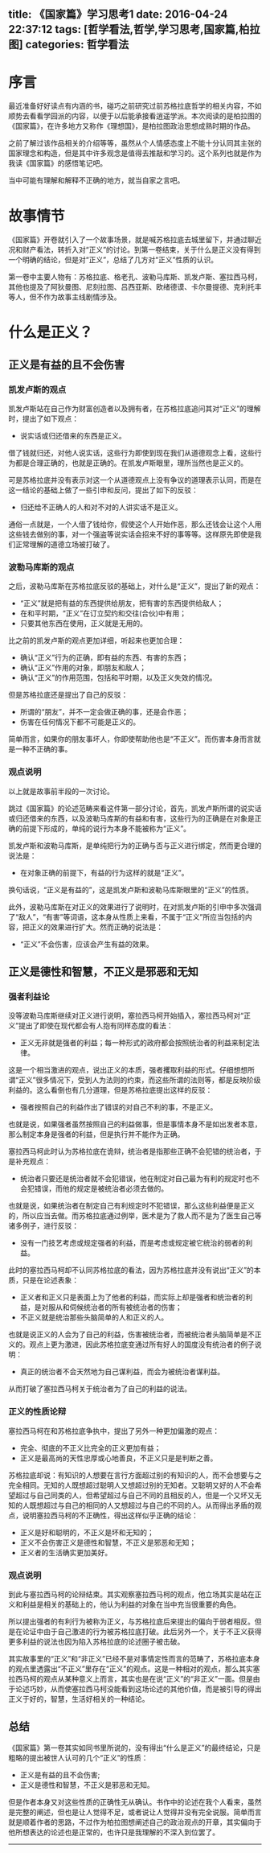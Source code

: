 title: 《国家篇》学习思考1
date: 2016-04-24 22:37:12
tags: [哲学看法,哲学,学习思考,国家篇,柏拉图]
categories: 哲学看法
---
# 序言

最近准备好好读点有内涵的书，碰巧之前研究过前苏格拉底哲学的相关内容，不如顺势去看看学园派的内容，以便于以后能承接看逍遥学派。本次阅读的是柏拉图的《国家篇》，在许多地方又称作《理想国》，是柏拉图政治思想成熟时期的作品。

之前了解过该作品相关的介绍等等，虽然从个人情感态度上不能十分认同其主张的国家理念和构造，但是其中许多观念是值得去推敲和学习的。这个系列也就是作为我读《国家篇》的感悟笔记吧。

当中可能有理解和解释不正确的地方，就当自家之言吧。

# 故事情节

《国家篇》开卷就引入了一个故事场景，就是喊苏格拉底去城里留下，并通过聊近况和财产看法，转折入对“正义”的讨论。到第一卷结束，关于什么是正义没有得到一个明确的结论，但是对“正义”，总结了几方对“正义”性质的认识。

第一卷中主要人物有：苏格拉底、格老孔、波勒马库斯、凯发卢斯、塞拉西马柯，其他也提及了阿狄曼图、尼刻拉图、吕西亚斯、欧绪德谟、卡尔曼提德、克利托丰等人，但不作为故事主线剧情涉及。


# 什么是正义？

## 正义是有益的且不会伤害

### 凯发卢斯的观点
凯发卢斯站在自己作为财富创造者以及拥有者，在苏格拉底追问其对“正义”的理解时，提出了如下观点：

+ 说实话或归还借来的东西是正义。

借了钱就归还，对他人说实话，这些行为即使到现在我们从道德观念上看，这些行为都是合理正确的，也就是正确的。在凯发卢斯眼里，理所当然也是正义的。

可是苏格拉底并没有表示对这一个从道德观点上没有争议的道理表示认同，而是在这一结论的基础上做了一些引申和反问，提出了如下的反驳：

+ 归还给不正确人的人和对不对的人讲实话不是正义。

通俗一点就是，一个人借了钱给你，假使这个人开始作恶，那么还钱会让这个人用这些钱去做别的事，对一个强盗等说实话会招来不好的事等等。这样原先即使是我们正常理解的道德立场被打破了。

### 波勒马库斯的观点

之后，波勒马库斯在苏格拉底反驳的基础上，对什么是“正义”，提出了新的观点：

+ “正义”就是把有益的东西提供给朋友，把有害的东西提供给敌人；
+ 在和平时期，“正义”在订立契约和交往(合伙)中有用；
+ 只要其他东西在使用，正义就是无用的。

比之前的凯发卢斯的观点更加详细，听起来也更加合理：

+ 确认“正义”行为的正确，即有益的东西、有害的东西；
+ 确认“正义”作用的对象，即朋友和敌人；
+ 确认“正义”的作用范围，包括和平时期，以及正义失效的情况。

但是苏格拉底还是提出了自己的反驳：

+ 所谓的“朋友”，并不一定会做正确的事，还是会作恶；
+ 伤害在任何情况下都不可能是正义的。

简单而言，如果你的朋友事坏人，你即使帮助他也是“不正义”。而伤害本身而言就是一种不正确的事。


### 观点说明

以上就是故事前半段的一次讨论。

跳过《国家篇》的论述范畴来看这件第一部分讨论，首先，凯发卢斯所谓的说实话或归还借来的东西，以及波勒马库斯的有益和有害，这些行为的正确是在对象是正确的前提下形成的，单纯的说行为本身不能被称为“正义”。

凯发卢斯和波勒马库斯，是单纯把行为的正确与否与正义进行绑定，然而更合理的说法是：

+ 在对象正确的前提下，有益的行为这样的就是“正义”。

换句话说，“正义是有益的”，这是凯发卢斯和波勒马库斯眼里的“正义”的性质。

此外，波勒马库斯在对正义的效果进行了说明时，在对凯发卢斯的引申中多次强调了“敌人”，“有害”等词语，这本身从性质上来看，不属于“正义”所应当包括的内容，把正义的效果进行扩大。然而正确的说法是：

+ “正义”不会伤害，应该会产生有益的效果。


## 正义是德性和智慧，不正义是邪恶和无知

### 强者利益论

没等波勒马库斯继续对正义进行说明，塞拉西马柯开始插入，塞拉西马柯对“正义”提出了即使在现代都会有人抱有同样态度的看法：

+ 正义无非就是强者的利益；每一种形式的政府都会按照统治者的利益来制定法律。

这是一个相当激进的观点，说出正义的本质，强者攫取利益的形式。仔细想想所谓“正义”很多情况下，受到人为法则的约束，而这些所谓的法则等，都是反映阶级利益的。这么看倒也有几分道理，但是苏格拉底提出这样的反驳：

+ 强者按照自己的利益作出了错误的对自己不利的事，不是正义。

也就是说，如果强者虽然按照自己的利益做事，但是事情本身不是如出发者本意，那么制定本身是强者的利益，但是执行并不能作为正确。

塞拉西马柯此时认为苏格拉底在诡辩，统治者是指那些正确不会犯错的统治者，于是补充观点：

+ 统治者只要还是统治者就不会犯错误，他在制定对自己最为有利的规定时也不会犯错误，而他的规定是被统治者必须去做的。

也就是说，如果统治者在制定自己有利规定时不犯错误，那么这些利益便是正义的，所以应当去做。而苏格拉底通过例举，医术是为了救人而不是为了医生自己等诸多例子，进行反驳：

+ 没有一门技艺考虑或规定强者的利益，而是考虑或规定被它统治的弱者的利益。

此时的塞拉西马柯却不认同苏格拉底的看法，因为苏格拉底并没有说出“正义”的本质，只是在论述表象：

+ 正义者和正义只是表面上为了他者的利益，而实际上却是强者和统治者的利益，是对服从和伺候统治者的所有被统治者的伤害；
+ 不正义就是统治那些头脑简单的人和正义的人。

也就是说正义的人会为了自己的利益，伤害被统治者，而被统治者头脑简单是不正义的。观点上更为激进，因此苏格拉底变通过所有好人的国度没有统治者的例子说明：

+ 真正的统治者不会天然地为自己谋利益，而会为被统治者谋利益。

从而打破了塞拉西马柯关于统治者为了自己的利益的说法。

### 正义的性质论辩

塞拉西马柯在和苏格拉底争执中，提出了另外一种更加偏激的观点：

+ 完全、彻底的不正义比完全的正义更加有益；
+ 正义是最高尚的天性忠厚或心地善良，不正义只是是判断之善。


苏格拉底却说：有知识的人想要在言行方面超过别的有知识的人，而不会想要与之完全相同。无知的人既想超过聪明人又想超过别的无知者。又聪明又好的人不会希望超过与自己同类的人，但希望超过与自己不同的且相反的人，但是一个又坏又无知的人既想超过与自己的相同的人又想超过与自己的不同的人。从而得出矛盾的观点，说明塞拉西马柯的不正确性，得出这样似乎正确的结论：

+ 正义是好和聪明的，不正义是坏和无知的；
+ 正义不会伤害正义是德性和智慧，不正义是邪恶和无知；
+ 正义者的生活确实更加美好。

### 观点说明

到此与塞拉西马柯的论辩结束。其实观察塞拉西马柯的观点，他立场其实是站在正义和利益是相关的基础上的，他认为利益的对象在当中充当很重要的角色。

所以提出强者的有利行为被称为正义，与苏格拉底后来提出的偏向于弱者相反。但是在论证中由于自己激进的行为被苏格拉底打破。此后另外一个，关于不正义获得更多利益的说法也因为陷入苏格拉底的论述圈子被击破。

其实故事里的“正义”和“非正义”已经不是对事情定性而言的范畴了，苏格拉底本身的观点里透露出“不正义”里存在“正义”的观点。这是一种相对的观点，那么其实塞拉西马柯的观点从某种意义上而言，其实也是在说“正义”的“非正义”一面。但是由于论述巧妙，从而使塞拉西马柯没能看到这场论述的其他价值，而是被引导的得出正义于好的，智慧，生活好相关的一种结论。

## 总结

《国家篇》第一卷其实如同书里所说的，没有得出“什么是正义”的最终结论，只是粗略的提出被世人认可的几个“正义”的性质：

+ 正义是有益的且不会伤害;
+ 正义是德性和智慧，不正义是邪恶和无知。

但是作者本身又对这些性质的正确性无从确认。书作中的论述在我个人看来，虽然是完整的阐述，但也是让人觉得不足，或者说让人觉得并没有完全说服。简单而言就是顺着作者的思路，不过作为柏拉图想阐述自己的政治观点的开章，其实偏向于他所想表达的论述也是正常的，也许只是我理解的不深入到位罢了。

***





